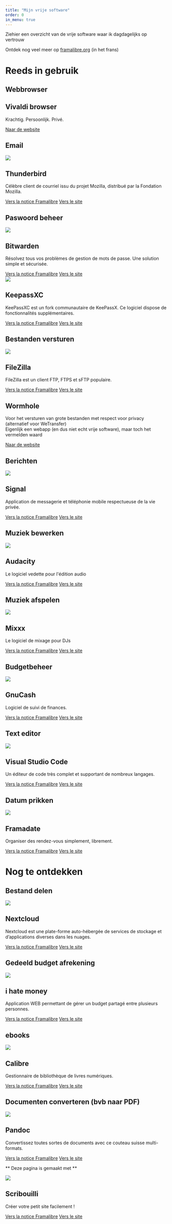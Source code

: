 ```yaml
---
title: "Mijn vrije software"
order: 0
in_menu: true
---
```

Ziehier een overzicht van de vrije software waar ik dagdagelijks op vertrouw

Ontdek nog veel meer op [framalibre.org](https://framalibre.org) (in het frans)

# Reeds in gebruik

## Webbrowser


  <article class="framalibre-notice">
    <div>
    </div>
    <div>
      <h2>Vivaldi browser</h2>
      <p>Krachtig. Persoonlijk. Privé.</p>
      <div>
        <a href="https://vivaldi.com/nl/">Naar de website</a>
      </div>
    </div>
  </article>


## Email


  <article class="framalibre-notice">
    <div>
      <img src="https://framalibre.org/images/logo/Thunderbird.png">
    </div>
    <div>
      <h2>Thunderbird</h2>
      <p>Célèbre client de courriel issu du projet Mozilla, distribué par la Fondation Mozilla.</p>
      <div>
        <a href="https://framalibre.org/notices/thunderbird.html">Vers la notice Framalibre</a>
        <a href="https://www.thunderbird.net/fr/">Vers le site</a>
      </div>
    </div>
  </article>

## Paswoord beheer


  <article class="framalibre-notice">
    <div>
      <img src="https://framalibre.org/images/logo/Bitwarden.png">
    </div>
    <div>
      <h2>Bitwarden</h2>
      <p>Résolvez tous vos problèmes de gestion de mots de passe. Une solution  simple et sécurisée.</p>
      <div>
        <a href="https://framalibre.org/notices/bitwarden.html">Vers la notice Framalibre</a>
        <a href="https://bitwarden.com/">Vers le site</a>
      </div>
    </div>
  </article>


  <article class="framalibre-notice">
    <div>
      <img src="https://framalibre.org/images/logo/KeepassXC.png">
    </div>
    <div>
      <h2>KeepassXC</h2>
      <p>KeePassXC est un fork communautaire de KeePassX. Ce logiciel dispose de fonctionnalités supplémentaires.</p>
      <div>
        <a href="https://framalibre.org/notices/keepassxc.html">Vers la notice Framalibre</a>
        <a href="https://keepassxc.org/">Vers le site</a>
      </div>
    </div>
  </article>


## Bestanden versturen

  <article class="framalibre-notice">
    <div>
      <img src="https://framalibre.org/images/logo/FileZilla.png">
    </div>
    <div>
      <h2>FileZilla</h2>
      <p>FileZilla est un client FTP, FTPS et sFTP populaire.</p>
      <div>
        <a href="https://framalibre.org/notices/filezilla.html">Vers la notice Framalibre</a>
        <a href="https://filezilla-project.org/">Vers le site</a>
      </div>
    </div>
  </article>

  <article class="framalibre-notice">
    <div>
    </div>
    <div>
      <h2>Wormhole</h2>
      <p>Voor het versturen van grote bestanden met respect voor privacy (alternatief voor WeTransfer)<br/>
      Eigenlijk een webapp (en dus niet echt vrije software), maar toch het vermelden waard</p>
      <div>
        <a href="https://wormhole.app">Naar de website</a>
      </div>
    </div>
  </article>


## Berichten


  <article class="framalibre-notice">
    <div>
      <img src="https://framalibre.org/images/logo/Signal.png">
    </div>
    <div>
      <h2>Signal</h2>
      <p>Application de messagerie et téléphonie mobile respectueuse de la vie privée.</p>
      <div>
        <a href="https://framalibre.org/notices/signal.html">Vers la notice Framalibre</a>
        <a href="https://signal.org">Vers le site</a>
      </div>
    </div>
  </article>

## Muziek bewerken


  <article class="framalibre-notice">
    <div>
      <img src="https://framalibre.org/images/logo/Audacity.png">
    </div>
    <div>
      <h2>Audacity</h2>
      <p>Le logiciel vedette pour l'édition audio</p>
      <div>
        <a href="https://framalibre.org/notices/audacity.html">Vers la notice Framalibre</a>
        <a href="https://www.audacityteam.org">Vers le site</a>
      </div>
    </div>
  </article>

## Muziek afspelen


  <article class="framalibre-notice">
    <div>
      <img src="https://framalibre.org/images/logo/Mixxx.png">
    </div>
    <div>
      <h2>Mixxx</h2>
      <p>Le logiciel de mixage pour DJs</p>
      <div>
        <a href="https://framalibre.org/notices/mixxx.html">Vers la notice Framalibre</a>
        <a href="https://mixxx.org/">Vers le site</a>
      </div>
    </div>
  </article>

## Budgetbeheer


  <article class="framalibre-notice">
    <div>
      <img src="https://framalibre.org/images/logo/GnuCash.png">
    </div>
    <div>
      <h2>GnuCash</h2>
      <p>Logiciel de suivi de finances.</p>
      <div>
        <a href="https://framalibre.org/notices/gnucash.html">Vers la notice Framalibre</a>
        <a href="http://www.gnucash.org/index.phtml?lang=fr_FR">Vers le site</a>
      </div>
    </div>
  </article>

## Text editor


  <article class="framalibre-notice">
    <div>
      <img src="https://framalibre.org/images/logo/Visual%20Studio%20Code.png">
    </div>
    <div>
      <h2>Visual Studio Code</h2>
      <p>Un éditeur de code très complet et supportant de nombreux langages.</p>
      <div>
        <a href="https://framalibre.org/notices/visual-studio-code.html">Vers la notice Framalibre</a>
        <a href="https://code.visualstudio.com/">Vers le site</a>
      </div>
    </div>
  </article>

## Datum prikken

  <article class="framalibre-notice">
    <div>
      <img src="https://framalibre.org/images/logo/Framadate.png">
    </div>
    <div>
      <h2>Framadate</h2>
      <p>Organiser des rendez-vous simplement, librement.</p>
      <div>
        <a href="https://framalibre.org/notices/framadate.html">Vers la notice Framalibre</a>
        <a href="https://framadate.org/">Vers le site</a>
      </div>
    </div>
  </article>


# Nog te ontdekken

## Bestand delen


  <article class="framalibre-notice">
    <div>
      <img src="https://framalibre.org/images/logo/Nextcloud.png">
    </div>
    <div>
      <h2>Nextcloud</h2>
      <p>Nextcloud est une plate-forme auto-hébergée de services de stockage et d’applications diverses dans les nuages.</p>
      <div>
        <a href="https://framalibre.org/notices/nextcloud.html">Vers la notice Framalibre</a>
        <a href="https://nextcloud.com/">Vers le site</a>
      </div>
    </div>
  </article>


## Gedeeld budget afrekening


  <article class="framalibre-notice">
    <div>
      <img src="https://framalibre.org/images/logo/i%20hate%20money.png">
    </div>
    <div>
      <h2>i hate money</h2>
      <p>Application WEB permettant de gérer un budget partagé entre plusieurs personnes.</p>
      <div>
        <a href="https://framalibre.org/notices/i-hate-money.html">Vers la notice Framalibre</a>
        <a href="https://ihatemoney.org/">Vers le site</a>
      </div>
    </div>
  </article> 

## ebooks


  <article class="framalibre-notice">
    <div>
      <img src="https://framalibre.org/images/logo/Calibre.png">
    </div>
    <div>
      <h2>Calibre</h2>
      <p>Gestionnaire de bibliothèque de livres numériques.</p>
      <div>
        <a href="https://framalibre.org/notices/calibre.html">Vers la notice Framalibre</a>
        <a href="https://calibre-ebook.com/">Vers le site</a>
      </div>
    </div>
  </article>


## Documenten converteren (bvb naar PDF)

  <article class="framalibre-notice">
    <div>
      <img src="https://framalibre.org/images/logo/Pandoc.png">
    </div>
    <div>
      <h2>Pandoc</h2>
      <p>Convertissez toutes sortes de documents avec ce couteau suisse multi-formats.</p>
      <div>
        <a href="https://framalibre.org/notices/pandoc.html">Vers la notice Framalibre</a>
        <a href="http://pandoc.org">Vers le site</a>
      </div>
    </div>
  </article>


** Deze pagina is gemaakt met **

  <article class="framalibre-notice">
    <div>
      <img src="https://framalibre.org/images/logo/Scribouilli.png">
    </div>
    <div>
      <h2>Scribouilli</h2>
      <p>Créer votre petit site facilement !</p>
      <div>
        <a href="https://framalibre.org/notices/scribouilli.html">Vers la notice Framalibre</a>
        <a href="https://scribouilli.org/">Vers le site</a>
      </div>
    </div>
  </article> 